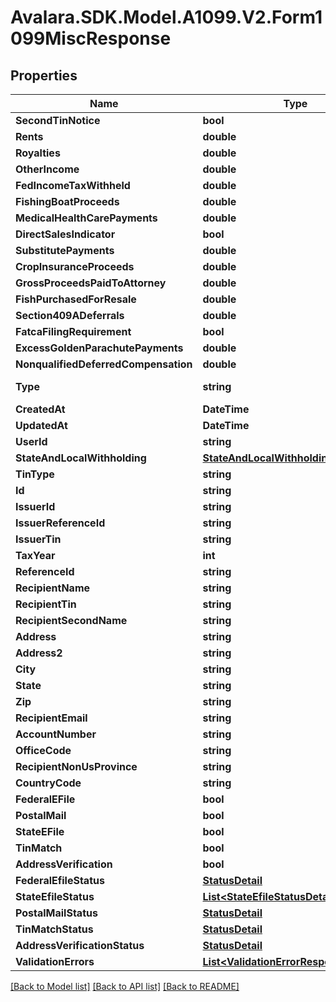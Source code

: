 # Avalara.SDK.Model.A1099.V2.Form1099MiscResponse

## Properties

Name | Type | Description | Notes
------------ | ------------- | ------------- | -------------
**SecondTinNotice** | **bool** |  | [optional] 
**Rents** | **double** |  | [optional] 
**Royalties** | **double** |  | [optional] 
**OtherIncome** | **double** |  | [optional] 
**FedIncomeTaxWithheld** | **double** |  | [optional] 
**FishingBoatProceeds** | **double** |  | [optional] 
**MedicalHealthCarePayments** | **double** |  | [optional] 
**DirectSalesIndicator** | **bool** |  | [optional] 
**SubstitutePayments** | **double** |  | [optional] 
**CropInsuranceProceeds** | **double** |  | [optional] 
**GrossProceedsPaidToAttorney** | **double** |  | [optional] 
**FishPurchasedForResale** | **double** |  | [optional] 
**Section409ADeferrals** | **double** |  | [optional] 
**FatcaFilingRequirement** | **bool** |  | [optional] 
**ExcessGoldenParachutePayments** | **double** |  | [optional] 
**NonqualifiedDeferredCompensation** | **double** |  | [optional] 
**Type** | **string** |  | [optional] [readonly] 
**CreatedAt** | **DateTime** |  | [optional] 
**UpdatedAt** | **DateTime** |  | [optional] 
**UserId** | **string** |  | [optional] 
**StateAndLocalWithholding** | [**StateAndLocalWithholdingResponse**](StateAndLocalWithholdingResponse.md) |  | [optional] 
**TinType** | **string** |  | [optional] 
**Id** | **string** |  | [optional] 
**IssuerId** | **string** |  | [optional] 
**IssuerReferenceId** | **string** |  | [optional] 
**IssuerTin** | **string** |  | [optional] 
**TaxYear** | **int** |  | [optional] 
**ReferenceId** | **string** |  | [optional] 
**RecipientName** | **string** |  | [optional] 
**RecipientTin** | **string** |  | [optional] 
**RecipientSecondName** | **string** |  | [optional] 
**Address** | **string** |  | [optional] 
**Address2** | **string** |  | [optional] 
**City** | **string** |  | [optional] 
**State** | **string** |  | [optional] 
**Zip** | **string** |  | [optional] 
**RecipientEmail** | **string** |  | [optional] 
**AccountNumber** | **string** |  | [optional] 
**OfficeCode** | **string** |  | [optional] 
**RecipientNonUsProvince** | **string** |  | [optional] 
**CountryCode** | **string** |  | [optional] 
**FederalEFile** | **bool** |  | [optional] 
**PostalMail** | **bool** |  | [optional] 
**StateEFile** | **bool** |  | [optional] 
**TinMatch** | **bool** |  | [optional] 
**AddressVerification** | **bool** |  | [optional] 
**FederalEfileStatus** | [**StatusDetail**](StatusDetail.md) |  | [optional] 
**StateEfileStatus** | [**List&lt;StateEfileStatusDetailResponse&gt;**](StateEfileStatusDetailResponse.md) |  | [optional] 
**PostalMailStatus** | [**StatusDetail**](StatusDetail.md) |  | [optional] 
**TinMatchStatus** | [**StatusDetail**](StatusDetail.md) |  | [optional] 
**AddressVerificationStatus** | [**StatusDetail**](StatusDetail.md) |  | [optional] 
**ValidationErrors** | [**List&lt;ValidationErrorResponse&gt;**](ValidationErrorResponse.md) |  | [optional] 

[[Back to Model list]](../../../README.md#documentation-for-models) [[Back to API list]](../../../README.md#documentation-for-api-endpoints) [[Back to README]](../../../README.md)

